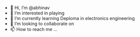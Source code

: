 - 👋 Hi, I’m @abhinav
- 👀 I’m interested in playing
- 🌱 I’m currently learning Deploma in electronics engineering
- 💞️ I’m looking to collaborate on 
- 📫 How to reach me ...

<!---
abhinav9510/abhinav9510 is a ✨ special ✨ repository because its `README.md` (this file) appears on your GitHub profile.
You can click the Preview link to take a look at your changes.
--->
